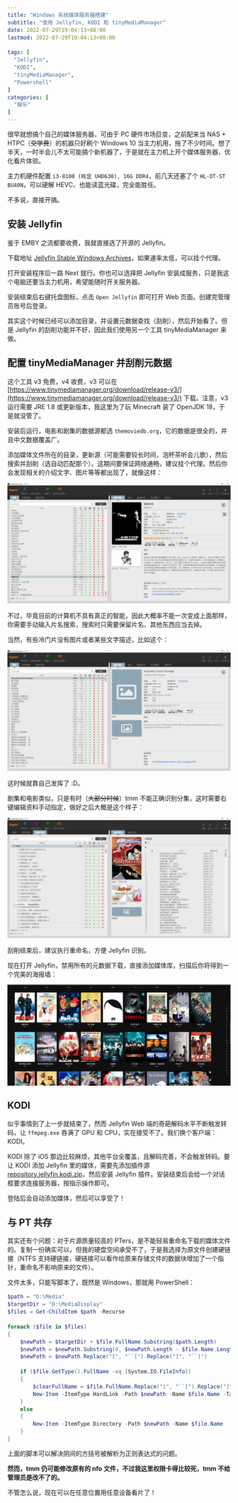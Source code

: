 ```yaml
---
title: "Windows 系统媒体服务器搭建"
subtitle: "使用 Jellyfin, KODI 和 tinyMediaManager"
date: 2022-07-29T19:04:13+08:00
lastmod: 2022-07-29T19:04:13+08:00

tags: [
  "Jellyfin",
  "KODI",
  "tinyMediaManager",
  "Powershell"
]
categories: [
  "娱乐"
]
---
```


很早就想搞个自己的媒体服务器，可由于 PC 硬件市场巨变，之前配来当 NAS + HTPC（~~交学费~~）的机器只好刷个 Windows 10 当主力机用，拖了不少时间。想了半天，一时半会儿不太可能搞个新机器了，于是就在主力机上开个媒体服务器，优化看片体验。

主力机硬件配置 `i3-8100 (核显 UHD630), 16G DDR4`，前几天还塞了个 `HL-DT-ST BU40N`，可以硬解 HEVC、也能读蓝光碟，完全能胜任。

不多说，直接开搞。

## 安装 Jellyfin

鉴于 EMBY 之流都要收费，我就直接选了开源的 Jellyfin。

下载地址 [Jellyfin Stable Windows Archives](https://repo.jellyfin.org/releases/server/windows/stable/)，如果速率太低，可以挂个代理。

打开安装程序后一路 Next 就行。你也可以选择把 Jellyfin 安装成服务，只是我这个电脑还要当主力机用，希望能随时开关服务器。

安装结束后右键托盘图标，点击 `Open Jellyfin` 即可打开 Web 页面。创建完管理员账号后登录。

其实这个时候已经可以添加目录，并设置元数据查找（刮削），然后开始看了。但是 Jellyfin 的刮削功能并不好，因此我们使用另一个工具 tinyMediaManager 来做。

## 配置 tinyMediaManager 并刮削元数据

这个工具 v3 免费，v4 收费，v3 可以在 [https://www.tinymediamanager.org/download/release-v3/](https://www.tinymediamanager.org/download/release-v3/) 下载。注意，v3 运行需要 JRE 1.8 或更新版本，我这里为了玩 Minecraft 装了 OpenJDK 18，于是就没管了。

安装后运行，电影和剧集的数据源都选 `themoviedb.org`，它的数据是很全的，并且中文数据覆盖广。

添加媒体文件所在的目录，更新源（可能需要较长时间，泡杯茶听会儿歌），然后搜索并刮削（选自动匹配那个）。这期间要保证网络通畅，建议挂个代理。然后你会发现相关的介绍文字、图片等等都出现了，就像这样：

![](/images/media-server/tmm-1.png)

不过，毕竟目前的计算机不具有真正的智能，因此大概率不能一次变成上面那样，你需要手动输入片名搜索，搜索时只需要保留片名，其他东西应当去掉。

当然，有些冷门片没有图片或者某些文字描述，比如这个：

![](/images/media-server/tmm-2.png)

这时候就靠自己发挥了 :D。

剧集和电影类似，只是有时（~~大部分时候~~）tmm 不能正确识别分集，这时需要右键编辑资料手动指定，做好之后大概是这个样子：

![](/images/media-server/tmm-3.png)

刮削结束后，建议执行重命名，方便 Jellyfin 识别。

现在打开 Jellyfin，禁用所有的元数据下载，直接添加媒体库，扫描后你将得到一个完美的海报墙：

![](/images/media-server/jellyfin-1.png)

## KODI

似乎事情到了上一步就结束了，然而 Jellyfin Web 端的奇葩解码水平不断触发转码，让 `ffmpeg.exe` 吞满了 GPU 和 CPU，实在接受不了。我们换个客户端：KODI。

KODI 除了 iOS 那边比较麻烦，其他平台全覆盖，且解码完善，不会触发转码。要让 KODI 添加 Jellyfin 里的媒体，需要先添加插件源 [repository.jellyfin.kodi.zip](https://repo.jellyfin.org/releases/client/kodi/repository.jellyfin.kodi.zip)，然后安装 Jellyfin 插件。安装结束后会给一个对话框要求连接服务器，按指示操作即可。

登陆后会自动添加媒体，然后可以享受了！

## 与 PT 共存

其实还有个问题：对于片源质量较高的 PTers，是不能轻易重命名下载的媒体文件的。复制一份确实可以，但我的硬盘空间承受不了，于是我选择为原文件创建硬链接（NTFS 支持硬链接，硬链接可以看作给原来存储文件的数据块增加了一个指针，重命名不影响原来的文件）。

文件太多，只能写脚本了，既然是 Windows，那就用 PowerShell：

```powershell
$path = "D:\Media"
$targetDir = "D:\MediaDisplay"
$files = Get-ChildItem $path -Recurse

foreach ($file in $files)
{
    $newPath = $targetDir + $file.FullName.Substring($path.Length)
    $newPath = $newPath.Substring(0, $newPath.Length - $file.Name.Length)
    $newPath = $newPath.Replace("[", "``[").Replace("]", "``]")

    if ($file.GetType().FullName -eq [System.IO.FileInfo])
    {
        $clearFullName = $file.FullName.Replace("[", "``[").Replace("]", "``]")
        New-Item -ItemType HardLink -Path $newPath -Name $file.Name -Target $clearFullName
    }
    else
    {
        New-Item -ItemType Directory -Path $newPath -Name $file.Name
    }
}
```

上面的脚本可以解决阴间的方括号被解析为正则表达式的问题。

**然而，tmm 仍可能修改原有的 nfo 文件，不过我这里权限卡得比较死，tmm 不给管理员是改不了的。**

不管怎么说，现在可以在任意位置用任意设备看片了！